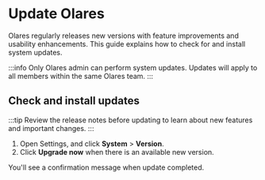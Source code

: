 # Update Olares
Olares regularly releases new versions with feature improvements and usability enhancements. This guide explains how to check for and install system updates.

:::info
Only Olares admin can perform system updates. Updates will apply to all members within the same Olares team.
:::

## Check and install updates
:::tip
Review the release notes before updating to learn about new features and important changes.
:::

1. Open Settings, and click **System** > **Version**. 
2. Click **Upgrade now** when there is an available new version.

You'll see a confirmation message when update completed.